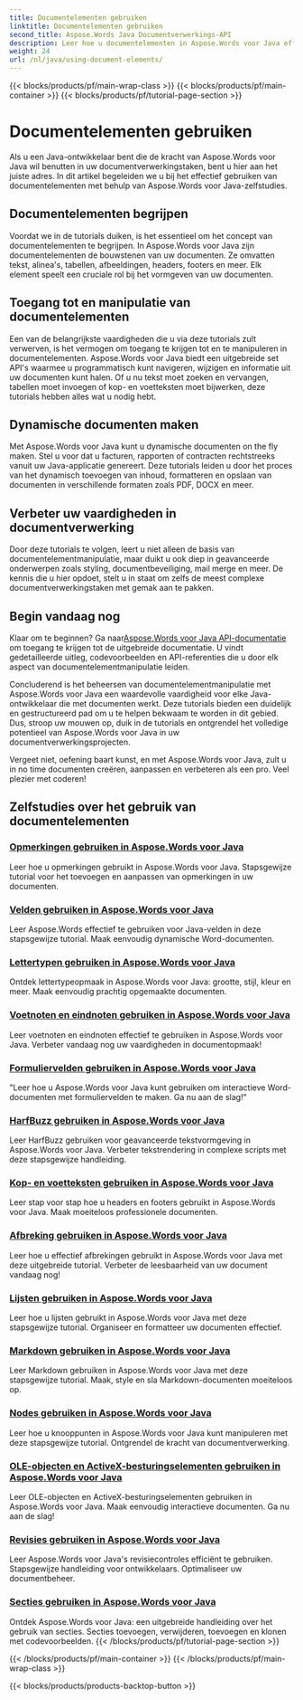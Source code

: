 ```yaml
---
title: Documentelementen gebruiken
linktitle: Documentelementen gebruiken
second_title: Aspose.Words Java Documentverwerkings-API
description: Leer hoe u documentelementen in Aspose.Words voor Java efficiënt kunt gebruiken met onze uitgebreide tutorials. Verbeter uw Java-documentverwerkingsvaardigheden vandaag nog!
weight: 24
url: /nl/java/using-document-elements/
---
```


{{< blocks/products/pf/main-wrap-class >}}
{{< blocks/products/pf/main-container >}}
{{< blocks/products/pf/tutorial-page-section >}}

# Documentelementen gebruiken


Als u een Java-ontwikkelaar bent die de kracht van Aspose.Words voor Java wil benutten in uw documentverwerkingstaken, bent u hier aan het juiste adres. In dit artikel begeleiden we u bij het effectief gebruiken van documentelementen met behulp van Aspose.Words voor Java-zelfstudies.

## Documentelementen begrijpen

Voordat we in de tutorials duiken, is het essentieel om het concept van documentelementen te begrijpen. In Aspose.Words voor Java zijn documentelementen de bouwstenen van uw documenten. Ze omvatten tekst, alinea's, tabellen, afbeeldingen, headers, footers en meer. Elk element speelt een cruciale rol bij het vormgeven van uw documenten.

## Toegang tot en manipulatie van documentelementen

Een van de belangrijkste vaardigheden die u via deze tutorials zult verwerven, is het vermogen om toegang te krijgen tot en te manipuleren in documentelementen. Aspose.Words voor Java biedt een uitgebreide set API's waarmee u programmatisch kunt navigeren, wijzigen en informatie uit uw documenten kunt halen. Of u nu tekst moet zoeken en vervangen, tabellen moet invoegen of kop- en voetteksten moet bijwerken, deze tutorials hebben alles wat u nodig hebt.

## Dynamische documenten maken

Met Aspose.Words voor Java kunt u dynamische documenten on the fly maken. Stel u voor dat u facturen, rapporten of contracten rechtstreeks vanuit uw Java-applicatie genereert. Deze tutorials leiden u door het proces van het dynamisch toevoegen van inhoud, formatteren en opslaan van documenten in verschillende formaten zoals PDF, DOCX en meer.

## Verbeter uw vaardigheden in documentverwerking

Door deze tutorials te volgen, leert u niet alleen de basis van documentelementmanipulatie, maar duikt u ook diep in geavanceerde onderwerpen zoals styling, documentbeveiliging, mail merge en meer. De kennis die u hier opdoet, stelt u in staat om zelfs de meest complexe documentverwerkingstaken met gemak aan te pakken.

## Begin vandaag nog

 Klaar om te beginnen? Ga naar[Aspose.Words voor Java API-documentatie](https://reference.aspose.com/words/java/) om toegang te krijgen tot de uitgebreide documentatie. U vindt gedetailleerde uitleg, codevoorbeelden en API-referenties die u door elk aspect van documentelementmanipulatie leiden.

Concluderend is het beheersen van documentelementmanipulatie met Aspose.Words voor Java een waardevolle vaardigheid voor elke Java-ontwikkelaar die met documenten werkt. Deze tutorials bieden een duidelijk en gestructureerd pad om u te helpen bekwaam te worden in dit gebied. Dus, stroop uw mouwen op, duik in de tutorials en ontgrendel het volledige potentieel van Aspose.Words voor Java in uw documentverwerkingsprojecten.

Vergeet niet, oefening baart kunst, en met Aspose.Words voor Java, zult u in no time documenten creëren, aanpassen en verbeteren als een pro. Veel plezier met coderen!

## Zelfstudies over het gebruik van documentelementen
### [Opmerkingen gebruiken in Aspose.Words voor Java](./using-comments/)
Leer hoe u opmerkingen gebruikt in Aspose.Words voor Java. Stapsgewijze tutorial voor het toevoegen en aanpassen van opmerkingen in uw documenten.
### [Velden gebruiken in Aspose.Words voor Java](./using-fields/)
Leer Aspose.Words effectief te gebruiken voor Java-velden in deze stapsgewijze tutorial. Maak eenvoudig dynamische Word-documenten.
### [Lettertypen gebruiken in Aspose.Words voor Java](./using-fonts/)
Ontdek lettertypeopmaak in Aspose.Words voor Java: grootte, stijl, kleur en meer. Maak eenvoudig prachtig opgemaakte documenten.
### [Voetnoten en eindnoten gebruiken in Aspose.Words voor Java](./using-footnotes-and-endnotes/)
Leer voetnoten en eindnoten effectief te gebruiken in Aspose.Words voor Java. Verbeter vandaag nog uw vaardigheden in documentopmaak!
### [Formuliervelden gebruiken in Aspose.Words voor Java](./using-form-fields/)
"Leer hoe u Aspose.Words voor Java kunt gebruiken om interactieve Word-documenten met formuliervelden te maken. Ga nu aan de slag!"
### [HarfBuzz gebruiken in Aspose.Words voor Java](./using-harfbuzz/)
Leer HarfBuzz gebruiken voor geavanceerde tekstvormgeving in Aspose.Words voor Java. Verbeter tekstrendering in complexe scripts met deze stapsgewijze handleiding.
### [Kop- en voetteksten gebruiken in Aspose.Words voor Java](./using-headers-and-footers/)
Leer stap voor stap hoe u headers en footers gebruikt in Aspose.Words voor Java. Maak moeiteloos professionele documenten.
### [Afbreking gebruiken in Aspose.Words voor Java](./using-hyphenation/)
Leer hoe u effectief afbrekingen gebruikt in Aspose.Words voor Java met deze uitgebreide tutorial. Verbeter de leesbaarheid van uw document vandaag nog!
### [Lijsten gebruiken in Aspose.Words voor Java](./using-lists/)
Leer hoe u lijsten gebruikt in Aspose.Words voor Java met deze stapsgewijze tutorial. Organiseer en formatteer uw documenten effectief.
### [Markdown gebruiken in Aspose.Words voor Java](./using-markdown/)
Leer Markdown gebruiken in Aspose.Words voor Java met deze stapsgewijze tutorial. Maak, style en sla Markdown-documenten moeiteloos op.
### [Nodes gebruiken in Aspose.Words voor Java](./using-nodes/)
Leer hoe u knooppunten in Aspose.Words voor Java kunt manipuleren met deze stapsgewijze tutorial. Ontgrendel de kracht van documentverwerking.
### [OLE-objecten en ActiveX-besturingselementen gebruiken in Aspose.Words voor Java](./using-ole-objects-and-activex/)
Leer OLE-objecten en ActiveX-besturingselementen gebruiken in Aspose.Words voor Java. Maak eenvoudig interactieve documenten. Ga nu aan de slag!
### [Revisies gebruiken in Aspose.Words voor Java](./using-revisions/)
Leer Aspose.Words voor Java's revisiecontroles efficiënt te gebruiken. Stapsgewijze handleiding voor ontwikkelaars. Optimaliseer uw documentbeheer.
### [Secties gebruiken in Aspose.Words voor Java](./using-sections/)
Ontdek Aspose.Words voor Java: een uitgebreide handleiding over het gebruik van secties. Secties toevoegen, verwijderen, toevoegen en klonen met codevoorbeelden.
{{< /blocks/products/pf/tutorial-page-section >}}

{{< /blocks/products/pf/main-container >}}
{{< /blocks/products/pf/main-wrap-class >}}

{{< blocks/products/products-backtop-button >}}
